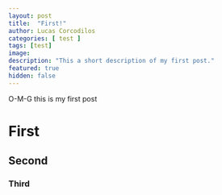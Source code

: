 ```yaml
---
layout: post
title:  "First!"
author: Lucas Corcodilos
categories: [ test ]
tags: [test]
image: 
description: "This a short description of my first post."
featured: true
hidden: false
---
```


O-M-G this is my first post

# First
## Second
### Third